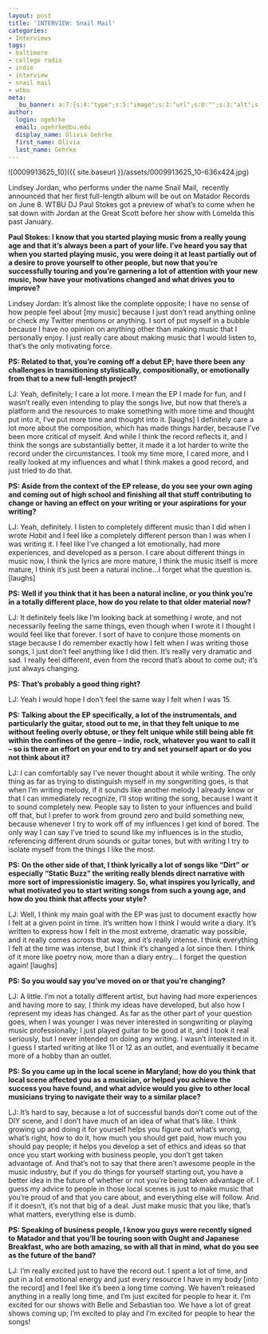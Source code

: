 ```yaml
---
layout: post
title: 'INTERVIEW: Snail Mail'
categories:
- Interviews
tags:
- baltimore
- college radio
- indie
- interview
- snail mail
- wtbu
meta:
  _bu_banner: a:7:{s:4:"type";s:5:"image";s:3:"url";s:0:"";s:3:"alt";s:0:"";s:7:"post_id";s:0:"";s:4:"html";s:0:"";s:8:"position";s:12:"contentWidth";s:7:"caption";s:0:"";}
author:
  login: ogehrke
  email: ogehrke@bu.edu
  display_name: Olivia Gehrke
  first_name: Olivia
  last_name: Gehrke
---
```

![0009913625_10]({{ site.baseurl }}/assets/0009913625_10-636x424.jpg)

Lindsey Jordan, who performs under the name Snail Mail,  recently announced that her first full-length album will be out on Matador Records on June 8. WTBU DJ Paul Stokes got a preview of what’s to come when he sat down with Jordan at the Great Scott before her show with Lomelda this past January.

**Paul Stokes: I know that you started playing music from a really young age and that it’s always been a part of your life. I’ve heard you say that when you started playing music, you were doing it at least partially out of a desire to prove yourself to other people, but now that you’re successfully touring and you’re garnering a lot of attention with your new music, how have your motivations changed and what drives you to improve?**

Lindsey Jordan: It’s almost like the complete opposite; I have no sense of how people feel about \[my music\] because I just don’t read anything online or check my Twitter mentions or anything. I sort of put myself in a bubble because I have no opinion on anything other than making music that I personally enjoy. I just really care about making music that I would listen to, that’s the only motivating force.

**PS: Related to that, you’re coming off a debut EP; have there been any challenges in transitioning stylistically, compositionally, or emotionally from that to a new full-length project?**

LJ: Yeah, definitely; I care a lot more. I mean the EP I made for fun, and I wasn’t really even intending to play the songs live, but now that there’s a platform and the resources to make something with more time and thought put into it, I’ve put more time and thought into it. \[laughs\] I definitely care a lot more about the composition, which has made things harder, because I’ve been more critical of myself. And while I think the record reflects it, and I think the songs are substantially better, it made it a lot harder to write the record under the circumstances. I took my time more, I cared more, and I really looked at my influences and what I think makes a good record, and just tried to do that.

**PS: Aside from the context of the EP release, do you see your own aging and coming out of high school and finishing all that stuff contributing to change or having an effect on your writing or your aspirations for your writing?**

LJ: Yeah, definitely. I listen to completely different music than I did when I wrote _Habit_ and I feel like a completely different person than I was when I was writing it. I feel like I’ve changed a lot emotionally, had more experiences, and developed as a person. I care about different things in music now, I think the lyrics are more mature, I think the music itself is more mature, I think it’s just been a natural incline…I forget what the question is. \[laughs\]

**PS: Well if you think that it has been a natural incline, or you think you’re in a totally different place, how do you relate to that older material now?**

LJ: It definitely feels like I’m looking back at something I wrote, and not necessarily feeling the same things, even though when I wrote it I thought I would feel like that forever. I sort of have to conjure those moments on stage because I do remember exactly how I felt when I was writing those songs, I just don’t feel anything like I did then. It’s really very dramatic and sad. I really feel different, even from the record that’s about to come out; it’s just always changing.

**PS: That’s probably a good thing right?**

LJ: Yeah I would hope I don’t feel the same way I felt when I was 15.

**PS: Talking about the EP specifically, a lot of the instrumentals, and particularly the guitar, stood out to me, in that they felt unique to me without feeling overly obtuse, or they felt unique while still being able fit within the confines of the genre – indie, rock, whatever you want to call it – so is there an effort on your end to try and set yourself apart or do you not think about it?**

LJ: I can comfortably say I’ve never thought about it while writing. The only thing as far as trying to distinguish myself in my songwriting goes, is that when I’m writing melody, if it sounds like another melody I already know or that I can immediately recognize, I’ll stop writing the song, because I want it to sound completely new. People say to listen to your influences and build off that, but I prefer to work from ground zero and build something new, because whenever I try to work off of my influences I get kind of bored. The only way I can say I’ve tried to sound like my influences is in the studio, referencing different drum sounds or guitar tones, but with writing I try to isolate myself from the things I like the most.

**PS: On the other side of that, I think lyrically a lot of songs like “Dirt”** **or especially “Static Buzz” the writing really blends direct narrative with more sort of impressionistic imagery. So, what inspires you lyrically, and what motivated you to start writing songs from such a young age, and how do you think that affects your style?**

LJ: Well, I think my main goal with the EP was just to document exactly how I felt at a given point in time. It’s written how I think I would write a diary. It’s written to express how I felt in the most extreme, dramatic way possible, and it really comes across that way, and it’s really intense. I think everything I felt at the time was intense, but I think it’s changed a lot since then. I think of it more like poetry now, more than a diary entry… I forget the question again! \[laughs\]

**PS: So you would say you’ve moved on or that you’re changing?**

LJ: A little. I’m not a totally different artist, but having had more experiences and having more to say, I think my ideas have developed, but also how I represent my ideas has changed. As far as the other part of your question goes, when I was younger I was never interested in songwriting or playing music professionally; I just played guitar to be good at it, and I took it real seriously, but I never intended on doing any writing. I wasn’t interested in it. I guess I started writing at like 11 or 12 as an outlet, and eventually it became more of a hobby than an outlet.

**PS: So you came up in the local scene in Maryland; how do you think that local scene affected you as a musician, or helped you achieve the success you have found, and what advice would you give to other local musicians trying to navigate their way to a similar place?**

LJ: It’s hard to say, because a lot of successful bands don’t come out of the DIY scene, and I don’t have much of an idea of what that’s like. I think growing up and doing it for yourself helps you figure out what’s wrong, what’s right, how to do it, how much you should get paid, how much you should pay people; it helps you develop a set of ethics and ideas so that once you start working with business people, you don’t get taken advantage of. And that’s not to say that there aren’t awesome people in the music industry, but if you do things for yourself starting out, you have a better idea in the future of whether or not you’re being taken advantage of. I guess my advice to people in those local scenes is just to make music that you’re proud of and that you care about, and everything else will follow. And if it doesn’t, it’s not that big of a deal. Just make music that you like, that’s what matters, everything else is dumb.

**PS: Speaking of business people, I know you guys were recently signed to Matador and that you’ll be touring soon with Ought and Japanese Breakfast, who are both amazing, so with all that in mind, what do you see as the future of the band?**

LJ: I’m really excited just to have the record out. I spent a lot of time, and put in a lot emotional energy and just every resource I have in my body \[into the record\] and I feel like it’s been a long time coming. We haven’t released anything in a really long time, and I’m just excited for people to hear it. I’m excited for our shows with Belle and Sebastian too. We have a lot of great shows coming up; I’m excited to play and I’m excited for people to hear the songs!